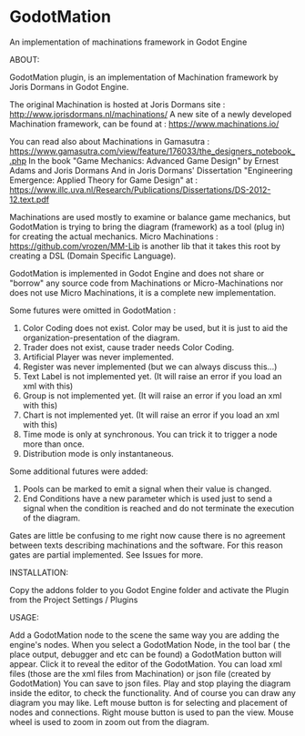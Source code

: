 # GodotMation
An implementation of machinations framework in Godot Engine

ABOUT:

GodotMation plugin, is an implementation of Machination framework by Joris Dormans in Godot Engine.

The original Machination is hosted at Joris Dormans site : http://www.jorisdormans.nl/machinations/ 
A new site of a newly developed Machination framework, can be found at : https://www.machinations.io/

You can read also about Machinations in Gamasutra : https://www.gamasutra.com/view/feature/176033/the_designers_notebook_.php
In the book "Game Mechanics: Advanced Game Design" by Ernest Adams and Joris Dormans
And in Joris Dormans' Dissertation "Engineering Emergence: Applied Theory for Game Design" at : https://www.illc.uva.nl/Research/Publications/Dissertations/DS-2012-12.text.pdf

Machinations are used mostly to examine or balance game mechanics, but GodotMation is trying to bring the diagram (framework) as a tool (plug in) for creating the actual mechanics.
Micro Machinations : https://github.com/vrozen/MM-Lib is another lib that it takes this root by creating a DSL (Domain Specific Language).

GodotMation is implemented in Godot Engine and does not share or "borrow" any source code from Machinations or Micro-Machinations nor does not use Micro Machinations, it is a complete new implementation.

Some futures were omitted in GodotMation :
1. Color Coding does not exist. Color may be used, but it is just to aid the organization-presentation of the diagram.
2. Trader does not exist, cause trader needs Color Coding.
3. Artificial Player was never implemented.
4. Register was never implemented (but we can always discuss this...)
5. Text Label is not implemented yet. (It will raise an error if you load an xml with this)
6. Group is not implemented yet. (It will raise an error if you load an xml with this)
7. Chart is not implemented yet. (It will raise an error if you load an xml with this)
8. Time mode is only at synchronous. You can trick it to trigger a node more than once.
9. Distribution mode is only instantaneous.

Some additional futures were added:
1. Pools can be marked to emit a signal when their value is changed.
2. End Conditions have a new parameter which is used just to send a signal when the condition is reached and do not terminate the execution of the diagram.

Gates are little be confusing to me right now cause there is no agreement between texts describing machinations and the software. For this reason gates are partial implemented. See Issues for more.

INSTALLATION:

Copy the addons folder to you Godot Engine folder and activate the Plugin from the Project Settings / Plugins

USAGE:

Add a GodotMation node to the scene the same way you are adding the engine's nodes.
When you select a GodotMation Node, in the tool bar ( the place output, debugger and etc can be found) a GodotMation button will appear. Click it to reveal the editor of the GodotMation.
You can load xml files (those are the xml files from Machination) or json file (created by GodotMation)
You can save to json files.
Play and stop playing the diagram inside the editor, to check the functionality.
And of course you can draw any diagram you may like.
Left mouse button is for selecting and placement of nodes and connections.
Right mouse button is used to pan the view.
Mouse wheel is used to zoom in zoom out from the diagram.


